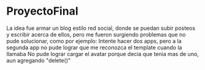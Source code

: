 # ProyectoFinal
La idea fue armar un blog estilo red social, donde se puedan subir posteos y escribir acerca de ellos, pero me 
fueron surgiendo problemas que no pude solucionar, como por ejemplo:
Intente hacer dos apps, pero a la segunda app no pude lograr que me reconozca el template cuando la llamaba
No pude lograr cargar el avatar porque decia que tenia mas de uno, aun agregando "delete()"

